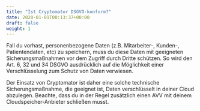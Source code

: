 ```yaml
---
title: "Ist Cryptomator DSGVO-konform?"
date: 2020-01-01T00:13:37+00:00
draft: false
weight: 1
---
```


Fall du vorhast, personenbezogene Daten (z.B. Mitarbeiter-, Kunden-, Patientendaten, etc) zu speichern, muss du diese Daten mit geeigneten Sicherungsmaßnahmen vor dem Zugriff durch Dritte schützen. So wird den Art. 6, 32 und 34 DSGVO ausdrücklich auf die Möglichkeit einer Verschlüsselung zum Schutz von Daten verwiesen.

Der Einsatz von Cryptomator ist daher eine solche technische Sicherungsmaßnahme, die geeignet ist, Daten verschlüsselt in deiner Cloud abzulegen. Beachte, dass du in der Regel zusätzlich einen AVV mit deinem Cloudspeicher-Anbieter schließen musst.